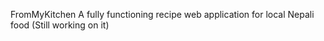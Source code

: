 FromMyKitchen
A fully functioning recipe web application for local Nepali food (Still working on it)
